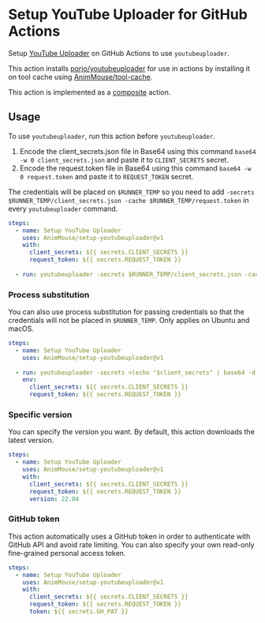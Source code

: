 # Setup YouTube Uploader for GitHub Actions
Setup [YouTube Uploader](https://github.com/porjo/youtubeuploader) on GitHub Actions to use `youtubeuploader`.

This action installs [porjo/youtubeuploader](https://github.com/porjo/youtubeuploader) for use in actions by installing it on tool cache using [AnimMouse/tool-cache](https://github.com/AnimMouse/tool-cache).

This action is implemented as a [composite](https://docs.github.com/en/actions/creating-actions/creating-a-composite-action) action.

## Usage
To use `youtubeuploader`, run this action before `youtubeuploader`.

1. Encode the client_secrets.json file in Base64 using this command `base64 -w 0 client_secrets.json` and paste it to `CLIENT_SECRETS` secret.
2. Encode the request.token file in Base64 using this command `base64 -w 0 request.token` and paste it to `REQUEST_TOKEN` secret.

The credentials will be placed on `$RUNNER_TEMP` so you need to add `-secrets $RUNNER_TEMP/client_secrets.json -cache $RUNNER_TEMP/request.token` in every `youtubeuploader` command.

```yaml
steps:
  - name: Setup YouTube Uploader
    uses: AnimMouse/setup-youtubeuploader@v1
    with:
      client_secrets: ${{ secrets.CLIENT_SECRETS }}
      request_token: ${{ secrets.REQUEST_TOKEN }}
      
  - run: youtubeuploader -secrets $RUNNER_TEMP/client_secrets.json -cache $RUNNER_TEMP/request.token -filename video.mkv
```

### Process substitution
You can also use process substitution for passing credentials so that the credentials will not be placed in `$RUNNER_TEMP`. Only applies on Ubuntu and macOS.

```yaml
steps:
  - name: Setup YouTube Uploader
    uses: AnimMouse/setup-youtubeuploader@v1
    
  - run: youtubeuploader -secrets <(echo "$client_secrets" | base64 -d) -cache <(echo "$request_token" | base64 -d) -filename video.mkv
    env:
      client_secrets: ${{ secrets.CLIENT_SECRETS }}
      request_token: ${{ secrets.REQUEST_TOKEN }}
```

### Specific version
You can specify the version you want. By default, this action downloads the latest version.

```yaml
steps:
  - name: Setup YouTube Uploader
    uses: AnimMouse/setup-youtubeuploader@v1
    with:
      client_secrets: ${{ secrets.CLIENT_SECRETS }}
      request_token: ${{ secrets.REQUEST_TOKEN }}
      version: 22.04
```

### GitHub token
This action automatically uses a GitHub token in order to authenticate with GitHub API and avoid rate limiting. You can also specify your own read-only fine-grained personal access token.

```yaml
steps:
  - name: Setup YouTube Uploader
    uses: AnimMouse/setup-youtubeuploader@v1
    with:
      client_secrets: ${{ secrets.CLIENT_SECRETS }}
      request_token: ${{ secrets.REQUEST_TOKEN }}
      token: ${{ secrets.GH_PAT }}
```